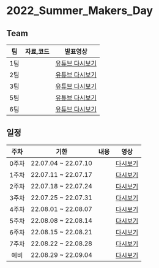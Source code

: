 # 2022_Summer_Makers_Day


## Team
|팀|자료,코드|발표영상|
|:---:|:---:|:---:|
|1팀|[]()|[유튜브 다시보기]()|
|2팀|[]()|[유튜브 다시보기]()|
|3팀|[]()|[유튜브 다시보기]()|
|5팀|[]()|[유튜브 다시보기]()|
|6팀|[]()|[유튜브 다시보기]()|

## 일정

|주차|기한|내용|영상|
|:---:|:---:|:---:|:---:|
0주차|22.07.04 ~ 22.07.10|[]()|[다시보기]()|
1주차|22.07.11 ~ 22.07.17|[]()|[다시보기]()|
2주차|22.07.18 ~ 22.07.24|[]()|[다시보기]()|
3주차|22.07.25 ~ 22.07.31|[]()|[다시보기]()|
4주차|22.08.01 ~ 22.08.07|[]()|[다시보기]()|
5주차|22.08.08 ~ 22.08.14|[]()|[다시보기]()|
6주차|22.08.15 ~ 22.08.21|[]()|[다시보기]()|
7주차|22.08.22 ~ 22.08.28|[]()|[다시보기]()|
예비|22.08.29 ~ 22.09.04|[]()|[다시보기]()|
